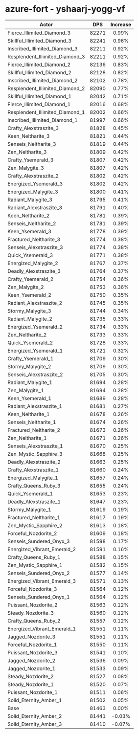 # azure-fort - yshaarj-yogg-vf
| Actor | DPS | Increase |
|---|:---:|:---:|
|Fierce_Illimited_Diamond_3|82271|0.99%|
|Skillful_Illimited_Diamond_3|82241|0.96%|
|Inscribed_Illimited_Diamond_3|82211|0.92%|
|Resplendent_Illimited_Diamond_3|82211|0.92%|
|Fierce_Illimited_Diamond_2|82136|0.83%|
|Skillful_Illimited_Diamond_2|82128|0.82%|
|Inscribed_Illimited_Diamond_2|82102|0.78%|
|Resplendent_Illimited_Diamond_2|82090|0.77%|
|Skillful_Illimited_Diamond_1|82042|0.71%|
|Fierce_Illimited_Diamond_1|82016|0.68%|
|Resplendent_Illimited_Diamond_1|82002|0.66%|
|Inscribed_Illimited_Diamond_1|81997|0.66%|
|Crafty_Alexstraszite_3|81828|0.45%|
|Keen_Neltharite_3|81821|0.44%|
|Senseis_Neltharite_3|81819|0.44%|
|Zen_Neltharite_3|81809|0.42%|
|Crafty_Ysemerald_3|81807|0.42%|
|Zen_Malygite_3|81807|0.42%|
|Crafty_Alexstraszite_2|81802|0.42%|
|Energized_Ysemerald_3|81802|0.42%|
|Energized_Malygite_3|81800|0.41%|
|Radiant_Malygite_3|81795|0.41%|
|Radiant_Alexstraszite_3|81791|0.40%|
|Keen_Neltharite_2|81781|0.39%|
|Senseis_Neltharite_2|81781|0.39%|
|Keen_Ysemerald_3|81778|0.39%|
|Fractured_Neltharite_3|81774|0.38%|
|Senseis_Alexstraszite_3|81774|0.38%|
|Quick_Ysemerald_3|81771|0.38%|
|Energized_Malygite_2|81767|0.37%|
|Deadly_Alexstraszite_3|81764|0.37%|
|Crafty_Ysemerald_2|81754|0.36%|
|Zen_Malygite_2|81753|0.36%|
|Keen_Ysemerald_2|81750|0.35%|
|Radiant_Alexstraszite_2|81745|0.35%|
|Stormy_Malygite_3|81744|0.34%|
|Radiant_Malygite_2|81735|0.33%|
|Energized_Ysemerald_2|81734|0.33%|
|Zen_Neltharite_2|81733|0.33%|
|Quick_Ysemerald_2|81728|0.33%|
|Energized_Ysemerald_1|81721|0.32%|
|Crafty_Ysemerald_1|81709|0.30%|
|Stormy_Malygite_2|81709|0.30%|
|Senseis_Alexstraszite_2|81705|0.30%|
|Radiant_Malygite_1|81694|0.28%|
|Zen_Malygite_1|81694|0.28%|
|Keen_Ysemerald_1|81689|0.28%|
|Radiant_Alexstraszite_1|81681|0.27%|
|Keen_Neltharite_1|81678|0.26%|
|Senseis_Neltharite_1|81674|0.26%|
|Fractured_Neltharite_2|81673|0.26%|
|Zen_Neltharite_1|81671|0.26%|
|Senseis_Alexstraszite_1|81670|0.25%|
|Zen_Mystic_Sapphire_3|81668|0.25%|
|Deadly_Alexstraszite_2|81663|0.25%|
|Crafty_Alexstraszite_1|81660|0.24%|
|Energized_Malygite_1|81657|0.24%|
|Crafty_Queens_Ruby_3|81655|0.24%|
|Quick_Ysemerald_1|81653|0.23%|
|Deadly_Alexstraszite_1|81647|0.23%|
|Stormy_Malygite_1|81619|0.19%|
|Fractured_Neltharite_1|81617|0.19%|
|Zen_Mystic_Sapphire_2|81613|0.18%|
|Forceful_Nozdorite_2|81609|0.18%|
|Senseis_Sundered_Onyx_3|81598|0.17%|
|Energized_Vibrant_Emerald_2|81591|0.16%|
|Crafty_Queens_Ruby_1|81588|0.15%|
|Zen_Mystic_Sapphire_1|81582|0.15%|
|Senseis_Sundered_Onyx_2|81577|0.14%|
|Energized_Vibrant_Emerald_3|81571|0.13%|
|Forceful_Nozdorite_3|81564|0.12%|
|Senseis_Sundered_Onyx_1|81564|0.12%|
|Puissant_Nozdorite_2|81563|0.12%|
|Steady_Nozdorite_3|81560|0.12%|
|Crafty_Queens_Ruby_2|81557|0.12%|
|Energized_Vibrant_Emerald_1|81551|0.11%|
|Jagged_Nozdorite_3|81551|0.11%|
|Forceful_Nozdorite_1|81550|0.11%|
|Puissant_Nozdorite_3|81541|0.10%|
|Jagged_Nozdorite_2|81536|0.09%|
|Jagged_Nozdorite_1|81533|0.09%|
|Steady_Nozdorite_2|81527|0.08%|
|Steady_Nozdorite_1|81520|0.07%|
|Puissant_Nozdorite_1|81511|0.06%|
|Solid_Eternity_Amber_1|81502|0.05%|
|Base|81463|0.00%|
|Solid_Eternity_Amber_2|81441|-0.03%|
|Solid_Eternity_Amber_3|81410|-0.07%|
